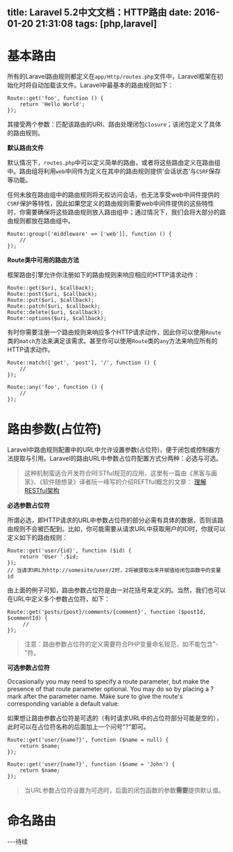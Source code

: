 title: Laravel 5.2中文文档：HTTP路由
date: 2016-01-20 21:31:08
tags: [php,laravel]
---
# 基本路由

所有的Laravel路由规则都定义在`app/Http/routes.php`文件中，Laravel框架在初始化时将自动加载该文件。Laravel中最基本的路由规则如下：

    Route::get('foo', function () {
        return 'Hello World';
    });
其接受两个参数：匹配该路由的URI、路由处理闭包`Closure`；该闭包定义了具体的路由规则。

**默认路由文件**

默认情况下，`routes.php`中可以定义简单的路由，或者将这些路由定义在路由组中。路由组将利用`web`中间件为定义在其中的路由规则提供'会话状态'与`CSRF`保存等功能。
<!--more-->

任何未放在路由组中的路由规则将无权访问会话，也无法享受web中间件提供的`CSRF`保护等特性，因此如果您定义的路由规则需要web中间件提供的这些特性时，你需要确保将这些路由规则放入路由组中；通过情况下，我们会将大部分的路由规则都放在路由组中。

    Route::group(['middleware' => ['web']], function () {
        //
    });
**Route类中可用的路由方法**

框架路由引擎允许你注册如下的路由规则来响应相应的HTTP请求动作：

    Route::get($uri, $callback);
    Route::post($uri, $callback);
    Route::put($uri, $callback);
    Route::patch($uri, $callback);
    Route::delete($uri, $callback);
    Route::options($uri, $callback);

有时你需要注册一个路由规则来响应多个HTTP请求动作，因此你可以使用`Route`类的`match`方法来满足该需求。甚至你可以使用`Route`类的`any`方法来响应所有的HTTP请求动作。

    Route::match(['get', 'post'], '/', function () {
        //
    });

    Route::any('foo', function () {
        //
    });

# 路由参数(占位符)

Laravel中路由规则配置中的URL中允许设置参数(占位符)，便于闭包或控制器方法提取与引用。Laravel的路由URL中参数占位符配置方式分两种：必选与可选。
 >这种机制蛮适合开发符合RESTful规范的应用，这里有一篇由《黑客与画家》、《软件随想录》译者阮一峰写的介绍REFTful概念的文章： [理解RESTful架构](http://www.ruanyifeng.com/blog/2011/09/restful)

**必选参数占位符**

所谓必选，即HTTP请求的URL中参数占位符的部分必需有具体的数据，否则该路由规则不会被匹配到。比如，你可能需要从请求URL中获取用户的ID时，你就可以定义如下的路由规则：

    Route::get('user/{id}', function ($id) {
        return 'User '.$id;
    });
    // 当请求URL为http://somesite/user/2时，2将被提取出来并赋值给闭包函数中的变量id

由上面的例子可知，路由参数占位符是由一对花括号来定义的。当然，我们也可以在URL中定义多个参数占位符，如下：

    Route::get('posts/{post}/comments/{comment}', function ($postId, $commentId) {
         //
    });

> 注意：路由参数占位符的定义需要符合PHP变量命名规范，如不能包含"-"符。

**可选参数占位符**

Occasionally you may need to specify a route parameter, but make the presence of that route parameter optional. You may do so by placing a ? mark after the parameter name. Make sure to give the route's corresponding variable a default value:

如果想让路由参数占位符是可选的（有时请求URL中的占位符部分可能是空的），此时可以在占位符名称的后面加上一个问号"?"即可。

    Route::get('user/{name?}', function ($name = null) {
        return $name;
    });
    
    Route::get('user/{name?}', function ($name = 'John') {
        return $name;
    });
    
> 当URL参数占位符设置为可选时，后面的闭包函数的参数**需要**提供默认值。

# 命名路由

\---待续